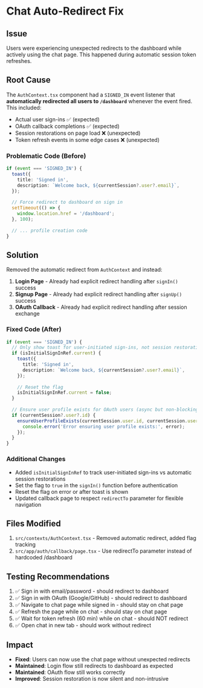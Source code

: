 # Chat Auto-Redirect Fix

## Issue
Users were experiencing unexpected redirects to the dashboard while actively using the chat page. This happened during automatic session token refreshes.

## Root Cause
The `AuthContext.tsx` component had a `SIGNED_IN` event listener that **automatically redirected all users to `/dashboard`** whenever the event fired. This included:
- Actual user sign-ins ✅ (expected)
- OAuth callback completions ✅ (expected)  
- Session restorations on page load ❌ (unexpected)
- Token refresh events in some edge cases ❌ (unexpected)

### Problematic Code (Before)
```typescript
if (event === 'SIGNED_IN') {
  toast({
    title: 'Signed in',
    description: `Welcome back, ${currentSession?.user?.email}`,
  });
  
  // Force redirect to dashboard on sign in
  setTimeout(() => {
    window.location.href = '/dashboard';
  }, 100);
  
  // ... profile creation code
}
```

## Solution
Removed the automatic redirect from `AuthContext` and instead:

1. **Login Page** - Already had explicit redirect handling after `signIn()` success
2. **Signup Page** - Already had explicit redirect handling after `signUp()` success  
3. **OAuth Callback** - Already had explicit redirect handling after session exchange

### Fixed Code (After)
```typescript
if (event === 'SIGNED_IN') {
  // Only show toast for user-initiated sign-ins, not session restorations
  if (isInitialSignInRef.current) {
    toast({
      title: 'Signed in',
      description: `Welcome back, ${currentSession?.user?.email}`,
    });
    
    // Reset the flag
    isInitialSignInRef.current = false;
  }
  
  // Ensure user profile exists for OAuth users (async but non-blocking)
  if (currentSession?.user?.id) {
    ensureUserProfileExists(currentSession.user.id, currentSession.user).catch(error => {
      console.error('Error ensuring user profile exists:', error);
    });
  }
}
```

### Additional Changes
- Added `isInitialSignInRef` to track user-initiated sign-ins vs automatic session restorations
- Set the flag to `true` in the `signIn()` function before authentication
- Reset the flag on error or after toast is shown
- Updated callback page to respect `redirectTo` parameter for flexible navigation

## Files Modified
1. `src/contexts/AuthContext.tsx` - Removed automatic redirect, added flag tracking
2. `src/app/auth/callback/page.tsx` - Use redirectTo parameter instead of hardcoded /dashboard

## Testing Recommendations
1. ✅ Sign in with email/password - should redirect to dashboard
2. ✅ Sign in with OAuth (Google/GitHub) - should redirect to dashboard  
3. ✅ Navigate to chat page while signed in - should stay on chat page
4. ✅ Refresh the page while on chat - should stay on chat page
5. ✅ Wait for token refresh (60 min) while on chat - should NOT redirect
6. ✅ Open chat in new tab - should work without redirect

## Impact
- **Fixed**: Users can now use the chat page without unexpected redirects
- **Maintained**: Login flow still redirects to dashboard as expected
- **Maintained**: OAuth flow still works correctly
- **Improved**: Session restoration is now silent and non-intrusive
